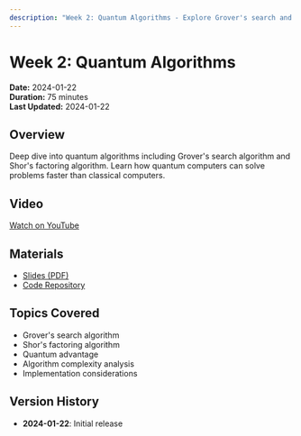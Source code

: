 ```yaml
---
description: "Week 2: Quantum Algorithms - Explore Grover's search and Shor's factoring algorithms. Learn how quantum computers solve problems faster than classical."
---
```


# Week 2: Quantum Algorithms
**Date:** 2024-01-22  
**Duration:** 75 minutes  
**Last Updated:** 2024-01-22

## Overview
Deep dive into quantum algorithms including Grover's search algorithm and Shor's factoring algorithm. Learn how quantum computers can solve problems faster than classical computers.

## Video
[Watch on YouTube](https://youtube.com/watch?v=VIDEO_ID_2)

## Materials
- [Slides (PDF)](https://github.com/yourusername/quantum-ai/raw/main/slides/week-02-algorithms.pdf)
- [Code Repository](https://github.com/yourusername/quantum-algorithms)

## Topics Covered
- Grover's search algorithm
- Shor's factoring algorithm
- Quantum advantage
- Algorithm complexity analysis
- Implementation considerations

## Version History
- **2024-01-22**: Initial release

